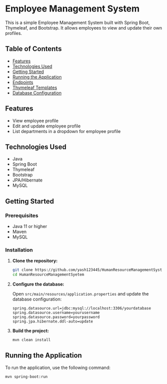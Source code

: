 # Employee Management System

This is a simple Employee Management System built with Spring Boot, Thymeleaf, and Bootstrap. It allows employees to view and update their own profiles.

## Table of Contents

- [Features](#features)
- [Technologies Used](#technologies-used)
- [Getting Started](#getting-started)
- [Running the Application](#running-the-application)
- [Endpoints](#endpoints)
- [Thymeleaf Templates](#thymeleaf-templates)
- [Database Configuration](#database-configuration)

## Features

- View employee profile
- Edit and update employee profile
- List departments in a dropdown for employee profile

## Technologies Used

- Java
- Spring Boot
- Thymeleaf
- Bootstrap
- JPA/Hibernate
- MySQL

## Getting Started

### Prerequisites

- Java 11 or higher
- Maven
- MySQL

### Installation

1. **Clone the repository:**

    ```sh
    git clone https://github.com/yash123445/HumanResourceManagementSystem.git
    cd HumanResourceManagementSyetem
    ```

2. **Configure the database:**

    Open `src/main/resources/application.properties` and update the database configuration:

    ```properties
    spring.datasource.url=jdbc:mysql://localhost:3306/yourdatabase
    spring.datasource.username=yourusername
    spring.datasource.password=yourpassword
    spring.jpa.hibernate.ddl-auto=update
    ```

3. **Build the project:**

    ```sh
    mvn clean install
    ```

## Running the Application

To run the application, use the following command:

```sh
mvn spring-boot:run

